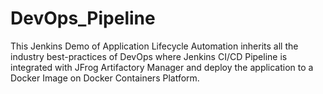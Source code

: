# DevOps_Pipeline

This Jenkins Demo of Application Lifecycle Automation inherits all the industry best-practices of DevOps where Jenkins CI/CD Pipeline is integrated with JFrog Artifactory Manager and deploy the application to a Docker Image on Docker Containers Platform.
